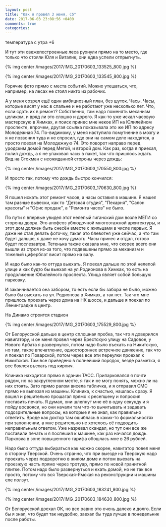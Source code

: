 ```yaml
---
layout: post
title: "Как я провёл 3 июня, Сб"
date: 2017-06-03 23:08:56 +0400
comments: true
categories: 
---
```


температура с утра +6

И тут эти свежепостроенные леса рухнули прямо на то место, где только что стояли Юля и Виталик, они едва успели отпрыгнуть.

{% img center /images/2017/IMG_20170603_133525_800.jpg %}

{% img center /images/2017/IMG_20170603_133545_800.jpg %}

Горячие фото прямо с места событий. Можно утешаться, что, например, на лесах не стоял никто из рабочих.


А у меня созрел ещё один амбициозный план, без шуток. Часы. Часы, которые висят у нас в спальне и не работают уже несколько лет. Что, если сдать их в ремонт? Собственно, там надо поменять механизм целиком, и вряд ли это слошно и дорого. Я как-то уже искал часовую мастерскую в Химках, и поиск принес мне некое ИП на Юлилейном проспекте, впрочем, другая ссылка показывала это же ИП по адресу Молодежная 74. По-видимому, у меня наступило помутнение в мозгу и я не позвонил туда и не спросил, где они на самом деле находятся, а просто поехал на Молодежную 74. Это поворот направо перед уродским домой перед Мегой, и второй дом. Как раз, когда я приехал, полил дождь, а я не упаковал часы в пакет, так что пришлось ждать. Вид на Стокман с неожиданной стороны через дождь:

{% img center /images/2017/IMG_20170603_170550_800.jpg %}

И просто так, потому что дождь быстро кончился:

{% img center /images/2017/IMG_20170603_170630_800.jpg %}

Я пошел искать этот ремонт часов, а часы оставил в машине. Я нашел там разные вывески, как то "Детская студия", "Пекарня", "Салон красоты" и "Офис продаж", а "Ремонта часов" не было.

По пути я впервые увидел этот нелепый гиганский дом возле МЕГИ со стороны двора. Это апофеоз ублюдочной многоэтажной архитектуры, и этот дом должен быть снесён вместе с жильцами в числе первых. Я даже не стал делать фоточку, такая это блевотня уже сейчас, а что там будет дальше, я даже не хочу думать. Часы принес и отдал, готово будет послезавтра. Тетенька также сказала мне, что скорее всего они вышли из строя из-за того, что подвешены прямо за механизм и тяжелый циферблат висит прямо на валу.

И надо было как-то оттуда выехать. Я поехал дальше по этой нелепой улице и как будто бы выехал на ул.Родионова в Химках, то есть на продолжение Юбилейного проспекта. Улица являет собой большую парковку.

И заканчивается она забором, то есть если бы забора не было, можно было бы выехать на ул. Родионова в Химках, а так нет. Так что мне пришлось проехать через дома на НК шоссе, и дальше я поехал по Ленинградке в центр. 

На Динамо строится стадион

{% img center /images/2017/IMG_20170603_175529_800.jpg %}

От Белорусской дальше в центр сплошная пробка, так что я доверился навигатору, и он меня провел через Брестскую улицу на Садовое, у Нового Арбата я развернулся, потом надо было въехать на Никитскую, но там, такое впечатление, одностороннее встречное движение, так что я поехал по Поварской, потом через все эти переулки проехал к Никитской. Там все приведено в полнейший порядок, везде разметка, я все боялся въехать под кирпич.

Клиника находится прямо в здании ТАСС. Припарковался я почти рядом, но на закругленном месте, я так и не могу понять, можно ли на них стоять. Зато прямо ралом висела табличка, и я отправил СМС прямо не вылезая из машины. Клиника, к счастью, нашлась сразу. Я вошел и решительно прошагал прямо к ресепшену и попросил поставить печать. Я думал, они шлепнут мне её в одну секунду и я пойду восвояси, но они начали там что-то вычитывать и задавать подозрительные вопросы, на которые я не знал, как правильно ответить. Вроде как доктор там ошиблась в каких-то формальностях при заполнении, а мне решительно не хотелось её подводить неправильным ответом. Уже назревал скандал, но тут они все же поставили печать и я поспешил к машине, как раз начался дождь. Парковка в зоне повышенного тарифа обошлась мне в 26 рублей. 

Надо было оттуда выбираться как можно скорее, навигатор повел меня в сторону Тверской. Очень странно, что при выезде на Тверскую надо проехать через подворотню в жилом доме и потом выехать на проезжую часть прямо через тротуар, прямо по новой гранитной плитке. Потом надо было развернуться и ехать домой, но не так все просто, потому что вся Тверская-Ямская на реконструкции и машины еле ползут.

{% img center /images/2017/IMG_20170603_183241_800.jpg %}

{% img center /images/2017/IMG_20170603_184630_800.jpg %}

От Белорусской доехал ОК, но все равно это очень далеко и долго. Если бы я знал, что будет так неудобно, заехал бы туда лучше в понедельник после работы.